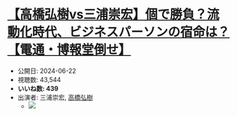# [【高橋弘樹vs三浦崇宏】個で勝負？流動化時代、ビジネスパーソンの宿命は？【電通・博報堂倒せ】](https://www.youtube.com/watch?v=5GjMSa1YVLQ)
-   公開日: 2024-06-22
-   視聴数: 43,544
-   **いいね数: 439**
-   出演者: 三浦崇宏, [高橋弘樹](/rehacq_fan/people/高橋弘樹 "wikilink")
    - [![](https://img.youtube.com/vi/5GjMSa1YVLQ/hqdefault.jpg)](https://www.youtube.com/watch?v=5GjMSa1YVLQ)
